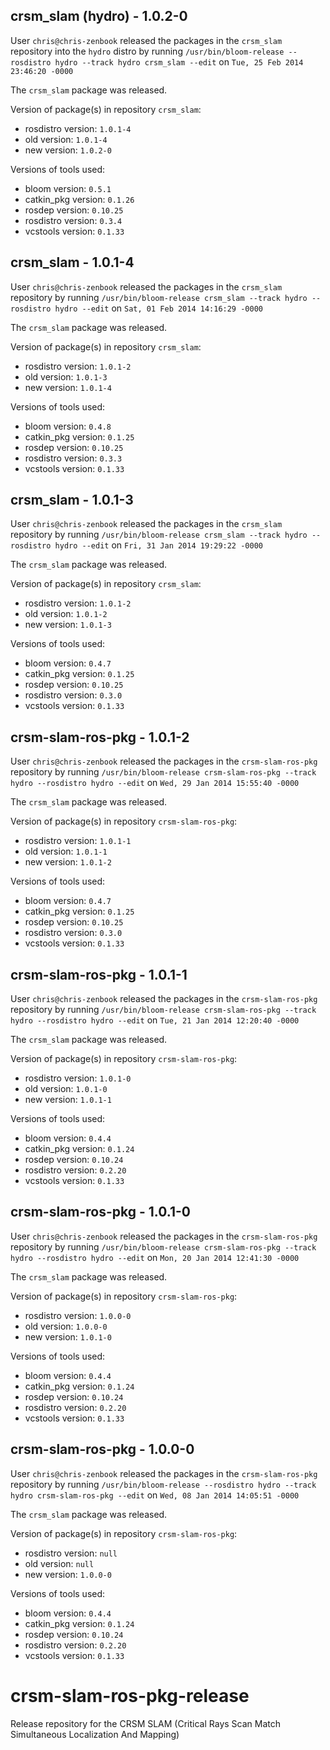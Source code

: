 ## crsm_slam (hydro) - 1.0.2-0

User `chris@chris-zenbook` released the packages in the `crsm_slam` repository into the `hydro` distro by running `/usr/bin/bloom-release --rosdistro hydro --track hydro crsm_slam --edit` on `Tue, 25 Feb 2014 23:46:20 -0000`

The `crsm_slam` package was released.

Version of package(s) in repository `crsm_slam`:
- rosdistro version: `1.0.1-4`
- old version: `1.0.1-4`
- new version: `1.0.2-0`

Versions of tools used:
- bloom version: `0.5.1`
- catkin_pkg version: `0.1.26`
- rosdep version: `0.10.25`
- rosdistro version: `0.3.4`
- vcstools version: `0.1.33`


## crsm_slam - 1.0.1-4

User `chris@chris-zenbook` released the packages in the `crsm_slam` repository by running `/usr/bin/bloom-release crsm_slam --track hydro --rosdistro hydro --edit` on `Sat, 01 Feb 2014 14:16:29 -0000`

The `crsm_slam` package was released.

Version of package(s) in repository `crsm_slam`:
- rosdistro version: `1.0.1-2`
- old version: `1.0.1-3`
- new version: `1.0.1-4`

Versions of tools used:
- bloom version: `0.4.8`
- catkin_pkg version: `0.1.25`
- rosdep version: `0.10.25`
- rosdistro version: `0.3.3`
- vcstools version: `0.1.33`


## crsm_slam - 1.0.1-3

User `chris@chris-zenbook` released the packages in the `crsm_slam` repository by running `/usr/bin/bloom-release crsm_slam --track hydro --rosdistro hydro --edit` on `Fri, 31 Jan 2014 19:29:22 -0000`

The `crsm_slam` package was released.

Version of package(s) in repository `crsm_slam`:
- rosdistro version: `1.0.1-2`
- old version: `1.0.1-2`
- new version: `1.0.1-3`

Versions of tools used:
- bloom version: `0.4.7`
- catkin_pkg version: `0.1.25`
- rosdep version: `0.10.25`
- rosdistro version: `0.3.0`
- vcstools version: `0.1.33`


## crsm-slam-ros-pkg - 1.0.1-2

User `chris@chris-zenbook` released the packages in the `crsm-slam-ros-pkg` repository by running `/usr/bin/bloom-release crsm-slam-ros-pkg --track hydro --rosdistro hydro --edit` on `Wed, 29 Jan 2014 15:55:40 -0000`

The `crsm_slam` package was released.

Version of package(s) in repository `crsm-slam-ros-pkg`:
- rosdistro version: `1.0.1-1`
- old version: `1.0.1-1`
- new version: `1.0.1-2`

Versions of tools used:
- bloom version: `0.4.7`
- catkin_pkg version: `0.1.25`
- rosdep version: `0.10.25`
- rosdistro version: `0.3.0`
- vcstools version: `0.1.33`


## crsm-slam-ros-pkg - 1.0.1-1

User `chris@chris-zenbook` released the packages in the `crsm-slam-ros-pkg` repository by running `/usr/bin/bloom-release crsm-slam-ros-pkg --track hydro --rosdistro hydro --edit` on `Tue, 21 Jan 2014 12:20:40 -0000`

The `crsm_slam` package was released.

Version of package(s) in repository `crsm-slam-ros-pkg`:
- rosdistro version: `1.0.1-0`
- old version: `1.0.1-0`
- new version: `1.0.1-1`

Versions of tools used:
- bloom version: `0.4.4`
- catkin_pkg version: `0.1.24`
- rosdep version: `0.10.24`
- rosdistro version: `0.2.20`
- vcstools version: `0.1.33`


## crsm-slam-ros-pkg - 1.0.1-0

User `chris@chris-zenbook` released the packages in the `crsm-slam-ros-pkg` repository by running `/usr/bin/bloom-release crsm-slam-ros-pkg --track hydro --rosdistro hydro --edit` on `Mon, 20 Jan 2014 12:41:30 -0000`

The `crsm_slam` package was released.

Version of package(s) in repository `crsm-slam-ros-pkg`:
- rosdistro version: `1.0.0-0`
- old version: `1.0.0-0`
- new version: `1.0.1-0`

Versions of tools used:
- bloom version: `0.4.4`
- catkin_pkg version: `0.1.24`
- rosdep version: `0.10.24`
- rosdistro version: `0.2.20`
- vcstools version: `0.1.33`


## crsm-slam-ros-pkg - 1.0.0-0

User `chris@chris-zenbook` released the packages in the `crsm-slam-ros-pkg` repository by running `/usr/bin/bloom-release --rosdistro hydro --track hydro crsm-slam-ros-pkg --edit` on `Wed, 08 Jan 2014 14:05:51 -0000`

The `crsm_slam` package was released.

Version of package(s) in repository `crsm-slam-ros-pkg`:
- rosdistro version: `null`
- old version: `null`
- new version: `1.0.0-0`

Versions of tools used:
- bloom version: `0.4.4`
- catkin_pkg version: `0.1.24`
- rosdep version: `0.10.24`
- rosdistro version: `0.2.20`
- vcstools version: `0.1.33`


crsm-slam-ros-pkg-release
=========================

Release repository for the CRSM SLAM (Critical Rays Scan Match Simultaneous Localization And Mapping)

